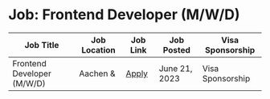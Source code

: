 # Job: Frontend Developer (M/W/D)

| Job Title | Job Location | Job Link | Job Posted | Visa Sponsorship |
| --- | --- | --- | --- | --- |
| Frontend Developer (M/W/D) | Aachen & | [Apply](https://gridx.jobs.personio.de/job/1086856?display=en) | June 21, 2023 | Visa Sponsorship |
